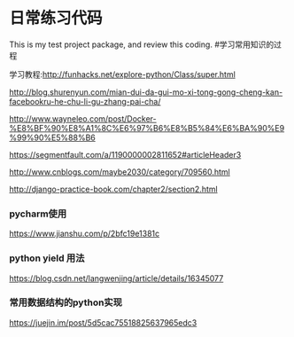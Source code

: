 # 日常练习代码
This is my test project package, and review this coding.
#学习常用知识的过程

学习教程:http://funhacks.net/explore-python/Class/super.html

http://blog.shurenyun.com/mian-dui-da-gui-mo-xi-tong-gong-cheng-kan-facebookru-he-chu-li-gu-zhang-pai-cha/

http://www.wayneleo.com/post/Docker-%E8%BF%90%E8%A1%8C%E6%97%B6%E8%B5%84%E6%BA%90%E9%99%90%E5%88%B6

https://segmentfault.com/a/1190000002811652#articleHeader3

http://www.cnblogs.com/maybe2030/category/709560.html

http://django-practice-book.com/chapter2/section2.html

### pycharm使用
https://www.jianshu.com/p/2bfc19e1381c

### python yield 用法
https://blog.csdn.net/langwenjing/article/details/16345077

### 常用数据结构的python实现
https://juejin.im/post/5d5cac75518825637965edc3
